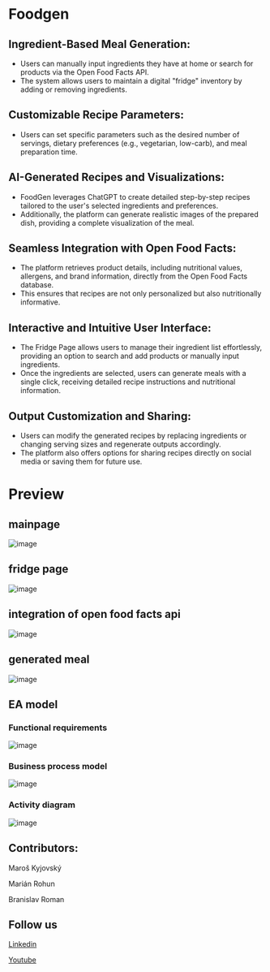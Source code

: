 # Foodgen

## Ingredient-Based Meal Generation:

- Users can manually input ingredients they have at home or search for products via the Open Food Facts API.
- The system allows users to maintain a digital "fridge" inventory by adding or removing ingredients.

## Customizable Recipe Parameters:

- Users can set specific parameters such as the desired number of servings, dietary preferences (e.g., vegetarian, low-carb), and meal preparation time.

## AI-Generated Recipes and Visualizations:

- FoodGen leverages ChatGPT to create detailed step-by-step recipes tailored to the user's selected ingredients and preferences.
- Additionally, the platform can generate realistic images of the prepared dish, providing a complete visualization of the meal.

## Seamless Integration with Open Food Facts:

- The platform retrieves product details, including nutritional values, allergens, and brand information, directly from the Open Food Facts database.
- This ensures that recipes are not only personalized but also nutritionally informative.

## Interactive and Intuitive User Interface:

- The Fridge Page allows users to manage their ingredient list effortlessly, providing an option to search and add products or manually input ingredients.
- Once the ingredients are selected, users can generate meals with a single click, receiving detailed recipe instructions and nutritional information.

## Output Customization and Sharing:

- Users can modify the generated recipes by replacing ingredients or changing serving sizes and regenerate outputs accordingly.
- The platform also offers options for sharing recipes directly on social media or saving them for future use.

# Preview

## mainpage

![image](/img/mainpage.png)

## fridge page

![image](/img/fridge%20page.png)

## integration of open food facts api

![image](/img/open%20food%20facts.png)

## generated meal

![image](/img/generated%20meal.png)

## EA model

### Functional requirements

![image](/img/functional%20requirements.png)

### Business process model

![image](/img/business%20process%20model.png)

### Activity diagram

![image](/img/activity%20diagram.png)

## Contributors:

Maroš Kyjovský

Marián Rohun

Branislav Roman

## Follow us

[Linkedin](https://www.linkedin.com/company/105260782)

[Youtube](https://www.youtube.com/@RRK-solutions)
